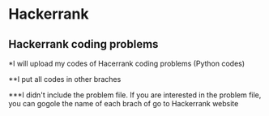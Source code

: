 # Hackerrank
## Hackerrank coding problems

*I will upload my codes of Hacerrank coding problems (Python codes)

**I put all codes in other braches


***I didn't include the problem file. If you are interested in the problem file, you can gogole the name of each brach of go to Hackerrank website
